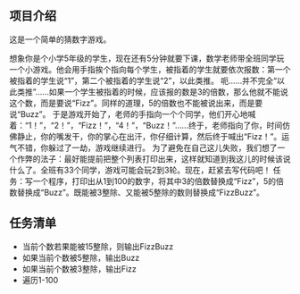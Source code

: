 ## 项目介绍

这是一个简单的猜数字游戏。

想象你是个小学5年级的学生，现在还有5分钟就要下课，数学老师带全班同学玩一个小游戏。他会用手指挨个指向每个学生，被指着的学生就要依次报数：第一个被指着的学生说“1”，第二个被指着的学生说“2”，以此类推。
呃……并不完全“以此类推”……如果一个学生被指着的时候，应该报的数是3的倍数，那么他就不能说这个数，而是要说“Fizz”。同样的道理，5的倍数也不能被说出来，而是要说“Buzz”。
于是游戏开始了，老师的手指向一个个同学，他们开心地喊着：“1！”，“2！”，“Fizz！”，“4！”，“Buzz！”……终于，老师指向了你，时间仿佛静止，你的嘴发干，你的掌心在出汗，你仔细计算，然后终于喊出“Fizz！”。运气不错，你躲过了一劫，游戏继续进行。
为了避免在自己这儿失败，我们想了一个作弊的法子：最好能提前把整个列表打印出来，这样就知道到我这儿的时候该说什么了。全班有33个同学，游戏可能会玩2到3轮。现在，赶紧去写代码吧！
任务：写一个程序，打印出从1到100的数字，将其中3的倍数替换成“Fizz”，5的倍数替换成“Buzz”。既能被3整除、又能被5整除的数则替换成“FizzBuzz”。


## 任务清单

- 当前个数若果能被15整除，则输出FizzBuzz
- 如果当前个数被5整除，输出Buzz
- 如果当前个数被3整除，输出Fizz
- 遍历1-100
